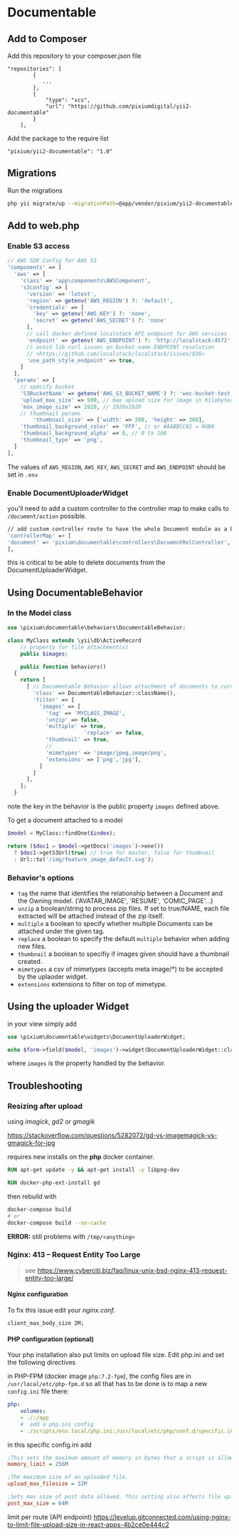 # Documentable

## Add to Composer

Add this repository to your composer.json file

```
"repositories": [
        {
           ...
        },
        {
            "type": "vcs",
            "url": "https://github.com/pixiumdigital/yii2-documentable"
        }
    ],
```

Add the package to the require list
```
"pixium/yii2-documentable": "1.0"
```



## Migrations

Run the migrations

```sh
php yii migrate/up --migrationPath=@app/vendor/pixium/yii2-documentable/migrations
```



## Add to web.php

### Enable S3 access

```php
// AWS SDK Config for AWS S3
'components' => [
  'aws' => [
    'class' => 'app\components\AWSComponent',
    's3config' => [
      'version' => 'latest',
      'region' => getenv('AWS_REGION') ?: 'default',
      'credentials' => [
        'key' => getenv('AWS_KEY') ?: 'none',
        'secret' => getenv('AWS_SECRET') ?: 'none'
      ],
      // call docker defined localstack API endpoint for AWS services
      'endpoint' => getenv('AWS_ENDPOINT') ?: 'http://localstack:4572',
      // avoid lib curl issues on bucket-name.ENDPOINT resolution
      // <https://github.com/localstack/localstack/issues/836>
      'use_path_style_endpoint' => true,
    ]
  ],
  'params' => [
    // specify bucket
    'S3BucketName' => getenv('AWS_S3_BUCKET_NAME') ?: 'woc-bucket-test',
    'upload_max_size' => 500, // max upload size for image in Kilobytes
    'max_image_size' => 1920, // 1920x1920
    // thumbnail params
		'thumbnail_size' => ['width' => 200, 'height' => 200],
    'thumbnail_background_color' => 'FFF', // or #AABBCC02 = RGBA
    'thumbnail_background_alpha' => 0, // 0 to 100
    'thumbnail_type' => 'png',
  ]
],
```

The values of `AWS_REGION`, `AWS_KEY`, `AWS_SECRET` and `AWS_ENDPOINT` should be set in `.env`



### Enable DocumentUploaderWidget

you'll need to add a custom controller to the controller map to make calls to `/document/action` possible.

```sh
// add custom controller route to have the whole Document module as a bundle
'controllerMap' => [
'document' => 'pixium\documentable\controllers\DocumentRelController',
],
```

this is critical to be able to delete documents from the DocumentUploaderWidget. 



## Using DocumentableBehavior

### In the Model class

```php
use \pixium\documentable\behaviors\DocumentableBehavior;

class MyClass extends \yii\db\ActiveRecord
	// property for file attachment(s)
	public $images;

	public function behaviors()
  {
  	return [
      [ // Documentable Behavior allows attachment of documents to current model
        'class' => DocumentableBehavior::className(),
        'filter' => [
          'images' => [
            'tag' => 'MYCLASS_IMAGE',
            'unzip' => false,
            'multiple' => true,
						'replace' => false,
            'thumbnail' => true,
            // 
            'mimetypes' => 'image/jpeg,image/png',
            'extensions' => ['png','jpg'],
          ]
        ]
      ],
    ];
  }

```

note the key in the behavior is the public property `images` defined above.

To get a document attached to a model

```php
$model = MyClass::findOne($index);

return ($doc1 = $model->getDocs('images')->one())
  ? $doc1->getS3Url(true) // true for master, false for thumbnail
  : Url::to('/img/feature_image_default.svg');
```

 

### Behavior's options

- `tag` the name that identifies the relationship between a Document and the Owning model. ('AVATAR_IMAGE', 'RESUME', 'COMIC_PAGE'…)
- `unzip` a boolean/string to process zip files. If set to true/NAME, each file extracted will be attached instead of the zip itself.
- `multiple` a boolean to specify whether multiple Documents can be attached under the given tag.
- `replace` a boolean to specify the default `multiple` behavior when adding new files.
- `thumbnail` a boolean to specifiy if images given should have a thumbnail created.
- `mimetypes` a csv of mimetypes (accepts meta image/*) to be accepted by the uplaoder widget.
- `extensions` extensions to filter on top of mimetype. 



## Using the uploader Widget

in your view simply add

```php
use \pixium\documentable\widgets\DocumentUploaderWidget;

echo $form->field($model, 'images')->widget(DocumentUploaderWidget::className());

```

where `images` is the property handled by the behavior.



## Troubleshooting

### Resizing after upload

using *imagick*, *gd2* or *gmagik* 

<https://stackoverflow.com/questions/5282072/gd-vs-imagemagick-vs-gmagick-for-jpg>

requires new installs on the **php** docker container.

```dockerfile
RUN apt-get update -y && apt-get install -y libpng-dev

RUN docker-php-ext-install gd
```

then rebuild with

```sh
docker-compose build
# or 
docker-compose build --no-cache
```

**ERROR:** still problems with `/tmp/<anything>`

### Nginx: 413 – Request Entity Too Large

>  see <https://www.cyberciti.biz/faq/linux-unix-bsd-nginx-413-request-entity-too-large/>

#### Nginx configuration

To fix this issue edit your *nginx.conf*. 

```nginx
client_max_body_size 2M;
```

#### PHP configuration (optional)

Your php installation also put limits on upload file size. Edit php.ini and set the following directives

in PHP-FPM (docker image `php:7.2-fpm`), the config files are in `/usr/local/etc/php-fpm.d` so all that has to be done is to map a new `config.ini` file there:

```yaml
php:
	volumes:
    - ./:/app
    #  add a php.ini config
    - ./scripts/env.local/php.ini:/usr/local/etc/php/conf.d/specific.ini:cached
```

in this specific config.ini add

```ini
;This sets the maximum amount of memory in bytes that a script is allowed to allocate
memory_limit = 256M

;The maximum size of an uploaded file.
upload_max_filesize = 32M

;Sets max size of post data allowed. This setting also affects file upload. To upload large files, this value must be larger than upload_max_filesize
post_max_size = 64M
```

limit per route (API endpoint) <https://levelup.gitconnected.com/using-nginx-to-limit-file-upload-size-in-react-apps-4b2ce0e444c2>